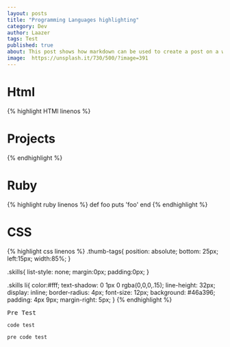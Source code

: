 ```yaml
---
layout: posts
title: "Programming Languages highlighting"
category: Dev
author: Laazer
tags: Test
published: true
about: This post shows how markdown can be used to create a post on a website.
image:  https://unsplash.it/730/500/?image=391
---
```


#   Html

{% highlight HTMl linenos %}
<div class="row">
    <div class="col-lg-12 intro">
        <h1>Projects</h1>
    </div>
</div>
{% endhighlight %}

#   Ruby

{% highlight ruby linenos %}
def foo
  puts 'foo'
end
{% endhighlight %}

#   CSS

{% highlight css linenos %}
.thumb-tags{
    position: absolute;
    bottom: 25px;
    left:15px;
    width:85%;
}

.skills{
    list-style: none;
    margin:0px;
    padding:0px;
}

.skills li{
    color:#fff;
    text-shadow: 0 1px 0 rgba(0,0,0,.15);
    line-height: 32px;
    display: inline;
    border-radius: 4px;
    font-size: 12px;
    background: #46a396;
    padding: 4px 9px;
    margin-right: 5px;
}
{% endhighlight %}


<pre>Pre Test</pre>

<code>code test</code>

<pre><code>pre code test</code></pre>
